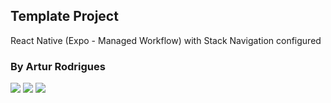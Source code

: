 ## Template Project
React Native (Expo - Managed Workflow) with Stack Navigation configured


<h3>By Artur Rodrigues</h3>
<a href = "mailto:dev.artur.rodrigues@gmail.com"><img src="https://img.shields.io/badge/-Gmail-%23333?style=for-the-badge&logo=gmail&logoColor=white&color=EA4335" target="_blank"></a>
<a href="https://www.linkedin.com/in/artur-rod" target="_blank"><img src="https://img.shields.io/badge/-LinkedIn-%230077B5?style=for-the-badge&logo=linkedin&logoColor=white" target="_blank"></a> 
<a href="https://github.com/artur-rod" target="_blank"><img src="https://img.shields.io/badge/GitHub-100000?style=for-the-badge&logo=github&logoColor=white" target="_blank"></a> 
